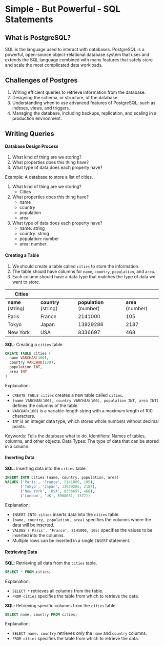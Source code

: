 # Simple - But Powerful - SQL Statements

## What is PostgreSQL?

SQL is the language used to interact with databases. PostgreSQL is a powerful, open-source object-relational database system that uses and extends the SQL language combined with many features that safely store and scale the most complicated data workloads.

## Challenges of Postgres

1. Writing efficient queries to retrieve information from the database.
2. Designing the schema, or structure, of the database.
3. Understanding when to use advanced features of PostgreSQL, such as indexes, views, and triggers.
4. Managing the database, including backups, replication, and scaling in a production environment.

## Writing Queries

#### Database Design Process

1. What kind of thing are we storing?
2. What properties does this thing have?
3. What type of data does each property have?

Example: A database to store a list of cities.

1. What kind of thing are we storing?
   - Cities
2. What properties does this thing have?
   - name
   - country
   - population
   - area
3. What type of data does each property have?
   - name: string
   - country: string
   - population: number
   - area: number

#### Creating a Table

1. We should create a table called `cities` to store the information.
2. The table should have columns for `name`, `country`, `population`, and `area`.
3. Each column should have a data type that matches the type of data we want to store.

| Cities            |                      |                         |                   |
| ----------------- | -------------------- | ----------------------- | ----------------- |
| **name** (string) | **country** (string) | **population** (number) | **area** (number) |
| Paris             | France               | 2141000                 | 105               |
| Tokyo             | Japan                | 13929286                | 2187              |
| New York          | USA                  | 8336697                 | 468               |

**SQL**: Creating a `cities` table.

```sql
CREATE TABLE cities (
  name VARCHAR(100),
  country VARCHAR(100),
  population INT,
  area INT
)
```

Explanation:

- `CREATE TABLE cities` creates a new table called `cities`.
- `(name VARCHAR(100), country VARCHAR(100), population INT, area INT)` defines the columns of the table.
- `VARCHAR(100)` is a variable-length string with a maximum length of 100 characters.
- `INT` is an integer data type, which stores whole numbers without decimal points.

Keywords: Tells the database what to do.
Identifiers: Names of tables, columns, and other objects.
Data Types: The type of data that can be stored in a column.

#### Inserting Data

**SQL**: Inserting data into the `cities` table.

```sql
INSERT INTO cities (name, country, population, area)
VALUES ('Paris', 'France', 2141000, 105),
       ('Tokyo', 'Japan', 13929286, 2187),
       ('New York', 'USA', 8336697, 468),
       ('London', 'UK', 8908081, 1572);
```

Explanation:

- `INSERT INTO cities` inserts data into the `cities` table.
- `(name, country, population, area)` specifies the columns where the data will be inserted.
- `VALUES ('Paris', 'France', 2141000, 105)` specifies the values to be inserted into the columns.
- Multiple rows can be inserted in a single `INSERT` statement.

#### Retrieving Data

**SQL**: Retrieving all data from the `cities` table.

```sql
SELECT * FROM cities;
```

Explanation:

- `SELECT *` retrieves all columns from the table.
- `FROM cities` specifies the table from which to retrieve the data.

**SQL**: Retrieving specific columns from the `cities` table.

```sql
SELECT name, country FROM cities;
```

Explanation:

- `SELECT name, country` retrieves only the `name` and `country` columns.
- `FROM cities` specifies the table from which to retrieve the data.
